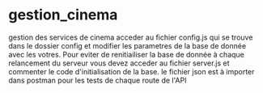 # gestion_cinema
gestion des services de cinema
acceder au fichier config.js qui se trouve dans le dossier config et modifier les parametres de la base de donnée avec les votres.
Pour eviter de renitiailiser la base de donnée à chaque relancement du serveur vous devez acceder au fichier server.js et commenter le code d'initialisation de la base.
le fichier json est à importer dans postman pour les tests de chaque route de l'API
